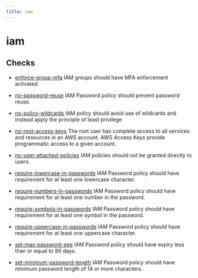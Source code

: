 ```yaml
---
title: iam
---
```


# iam

## Checks


- [enforce-group-mfa](enforce-group-mfa) IAM groups should have MFA enforcement activated.

- [no-password-reuse](no-password-reuse) IAM Password policy should prevent password reuse.

- [no-policy-wildcards](no-policy-wildcards) IAM policy should avoid use of wildcards and instead apply the principle of least privilege

- [no-root-access-keys](no-root-access-keys) The root user has complete access to all services and resources in an AWS account. AWS Access Keys provide programmatic access to a given account.

- [no-user-attached-policies](no-user-attached-policies) IAM policies should not be granted directly to users.

- [require-lowercase-in-passwords](require-lowercase-in-passwords) IAM Password policy should have requirement for at least one lowercase character.

- [require-numbers-in-passwords](require-numbers-in-passwords) IAM Password policy should have requirement for at least one number in the password.

- [require-symbols-in-passwords](require-symbols-in-passwords) IAM Password policy should have requirement for at least one symbol in the password.

- [require-uppercase-in-passwords](require-uppercase-in-passwords) IAM Password policy should have requirement for at least one uppercase character.

- [set-max-password-age](set-max-password-age) IAM Password policy should have expiry less than or equal to 90 days.

- [set-minimum-password-length](set-minimum-password-length) IAM Password policy should have minimum password length of 14 or more characters.



